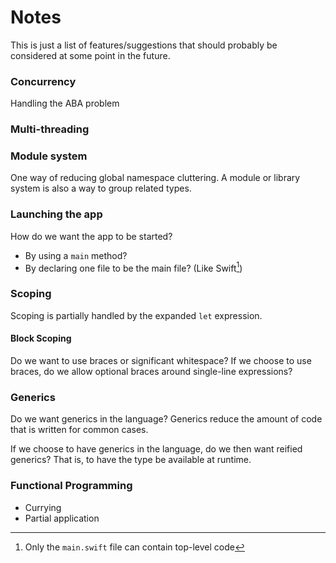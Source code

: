 # Notes

This is just a list of features/suggestions that should probably
be considered at some point in the future.

### Concurrency

Handling the ABA problem

### Multi-threading

### Module system

One way of reducing global namespace cluttering.
A module or library system is also a way to group related types.

### Launching the app

How do we want the app to be started?

* By using a `main` method?
* By declaring one file to be the main file? (Like Swift[^swift-main])

### Scoping

Scoping is partially handled by the expanded `let` expression.

#### Block Scoping

Do we want to use braces or significant whitespace?
If we choose to use braces, do we allow optional braces around single-line
expressions?

### Generics

Do we want generics in the language?
Generics reduce the amount of code that is written for common cases.

If we choose to have generics in the language, do we then want reified generics?
That is, to have the type be available at runtime.

### Functional Programming

* Currying
* Partial application

[^swift-main]: Only the `main.swift` file can contain top-level code

